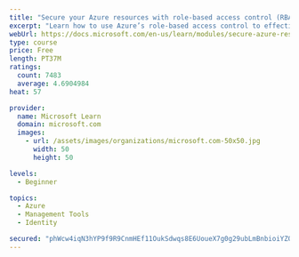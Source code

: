 ```yaml
---
title: "Secure your Azure resources with role-based access control (RBAC)"
excerpt: "Learn how to use Azure’s role-based access control to effectively manage your team’s access to Azure resources."
webUrl: https://docs.microsoft.com/en-us/learn/modules/secure-azure-resources-with-rbac/
type: course
price: Free
length: PT37M
ratings:
  count: 7483
  average: 4.6904984
heat: 57

provider:
  name: Microsoft Learn
  domain: microsoft.com
  images:
    - url: /assets/images/organizations/microsoft.com-50x50.jpg
      width: 50
      height: 50

levels:
  - Beginner

topics:
  - Azure
  - Management Tools
  - Identity

secured: "phWcw4iqN3hYP9f9R9CnmHEf11OukSdwqs8E6UoueX7g0g29ubLmBnbioiYZQin+z10B+Hiez0Ps+8I0LHU7ojpksam6moDyCnzEJ2R512ctEB6NmxqPDcnwkSOzYuvPW36eBQVKOhdmf02VifvMZeeYjpK20v3G+zS5U5P4+HkOKwgd7D0csGg4N6L2/BuqaDFmXbUOZtO5hZHOrlF8cSiqJ3+ak9v5fT3zXG3NVK6N9luZJMdpdiEYr9IEzSNiISSuCTPcGAOhGj7rskLDAGhi2UZkk+Fc022rYtuZz7dWWNm5zPwVKy02BAWFhc5chOEPxTGbsK1uRGfWmwSggiTXvfDusv+zP/sdVRy6rSYuvO9N/IHIRzrcs8BkqGSP1q52i8B+a1q/xKP0MCWPr9TZaAuJ74F/zV+aU7zCnHI=;nQF2W3zPmeKrSAod1cNxQg=="
---
```


